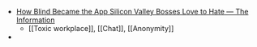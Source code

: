 - [How Blind Became the App Silicon Valley Bosses Love to Hate — The Information](https://www.theinformation.com/articles/how-blind-became-the-app-silicon-valley-bosses-love-to-hate)
	- [[Toxic workplace]], [[Chat]], [[Anonymity]]
-